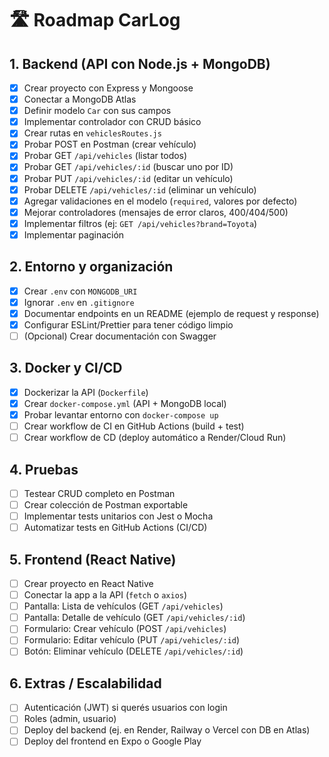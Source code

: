 # 🛣️ Roadmap CarLog

## 1. Backend (API con Node.js + MongoDB)

- [x] Crear proyecto con Express y Mongoose  
- [x] Conectar a MongoDB Atlas  
- [x] Definir modelo `Car` con sus campos  
- [x] Implementar controlador con CRUD básico  
- [x] Crear rutas en `vehiclesRoutes.js`  
- [x] Probar POST en Postman (crear vehículo)  
- [x] Probar GET `/api/vehicles` (listar todos)  
- [x] Probar GET `/api/vehicles/:id` (buscar uno por ID)  
- [x] Probar PUT `/api/vehicles/:id` (editar un vehículo)  
- [x] Probar DELETE `/api/vehicles/:id` (eliminar un vehículo)  
- [x] Agregar validaciones en el modelo (`required`, valores por defecto)  
- [x] Mejorar controladores (mensajes de error claros, 400/404/500)  
- [x] Implementar filtros (ej: `GET /api/vehicles?brand=Toyota`)  
- [x] Implementar paginación  

## 2. Entorno y organización

- [x] Crear `.env` con `MONGODB_URI`  
- [x] Ignorar `.env` en `.gitignore`  
- [x] Documentar endpoints en un README (ejemplo de request y response)  
- [x] Configurar ESLint/Prettier para tener código limpio  
- [ ] (Opcional) Crear documentación con Swagger  

## 3. Docker y CI/CD

- [x] Dockerizar la API (`Dockerfile`)  
- [X] Crear `docker-compose.yml` (API + MongoDB local)  
- [x] Probar levantar entorno con `docker-compose up`  
- [ ] Crear workflow de CI en GitHub Actions (build + test)  
- [ ] Crear workflow de CD (deploy automático a Render/Cloud Run)  

## 4. Pruebas

- [ ] Testear CRUD completo en Postman  
- [ ] Crear colección de Postman exportable  
- [ ] Implementar tests unitarios con Jest o Mocha  
- [ ] Automatizar tests en GitHub Actions (CI/CD)  

## 5. Frontend (React Native)

- [ ] Crear proyecto en React Native  
- [ ] Conectar la app a la API (`fetch` o `axios`)  
- [ ] Pantalla: Lista de vehículos (GET `/api/vehicles`)  
- [ ] Pantalla: Detalle de vehículo (GET `/api/vehicles/:id`)  
- [ ] Formulario: Crear vehículo (POST `/api/vehicles`)  
- [ ] Formulario: Editar vehículo (PUT `/api/vehicles/:id`)  
- [ ] Botón: Eliminar vehículo (DELETE `/api/vehicles/:id`)  

## 6. Extras / Escalabilidad

- [ ] Autenticación (JWT) si querés usuarios con login  
- [ ] Roles (admin, usuario)  
- [ ] Deploy del backend (ej. en Render, Railway o Vercel con DB en Atlas)  
- [ ] Deploy del frontend en Expo o Google Play  
